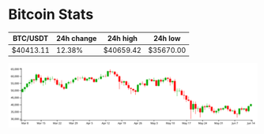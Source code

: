 # Bitcoin Stats

BTC/USDT|24h change|24h high|24h low|
|---|---|---|---|
|$40413.11|12.38%|$40659.42|$35670.00|

<img src="./chart.svg">
